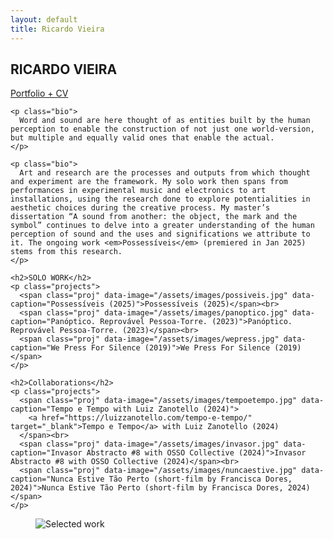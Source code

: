 ```yaml
---
layout: default
title: Ricardo Vieira
---
```


<div class="wrap">
  <section class="left">
    <h1>RICARDO VIEIRA</h1>
    <span class="subtitle">
      <a href="https://drive.google.com/file/d/1FSkMriGiPnnTZWi0NGO6Oul_-wdvZw-Z/view?usp=sharing" target="_blank">
        Portfolio + CV
      </a>
    </span>

    <p class="bio">
      Word and sound are here thought of as entities built by the human perception to enable the construction of not just one world-version, but multiple and equally valid ones that enable the actual.
    </p>

    <p class="bio">
      Art and research are the processes and outputs from which thought and experiment are the framework. My solo work then spans from performances in experimental music and electronics to art installations, using the research done to explore potentialities in aesthetic choices during the creative process. My master’s dissertation “A sound from another: the object, the mark and the symbol” continues to delve into a greater understanding of the human perception of sound and the uses and significations we attribute to it. The ongoing work <em>Possessíveis</em> (premiered in Jan 2025) stems from this research.
    </p>

    <h2>SOLO WORK</h2>
    <p class="projects">
      <span class="proj" data-image="/assets/images/possiveis.jpg" data-caption="Possessíveis (2025)">Possessíveis (2025)</span><br>
      <span class="proj" data-image="/assets/images/panoptico.jpg" data-caption="Panóptico. Reprovável Pessoa-Torre. (2023)">Panóptico. Reprovável Pessoa-Torre. (2023)</span><br>
      <span class="proj" data-image="/assets/images/wepress.jpg" data-caption="We Press For Silence (2019)">We Press For Silence (2019)</span>
    </p>

    <h2>Collaborations</h2>
    <p class="projects">
      <span class="proj" data-image="/assets/images/tempoetempo.jpg" data-caption="Tempo e Tempo with Luiz Zanotello (2024)">
        <a href="https://luizzanotello.com/tempo-e-tempo/" target="_blank">Tempo e Tempo</a> with Luiz Zanotello (2024)
      </span><br>
      <span class="proj" data-image="/assets/images/invasor.jpg" data-caption="Invasor Abstracto #8 with OSSO Collective (2024)">Invasor Abstracto #8 with OSSO Collective (2024)</span><br>
      <span class="proj" data-image="/assets/images/nuncaestive.jpg" data-caption="Nunca Estive Tão Perto (short-film by Francisca Dores, 2024)">Nunca Estive Tão Perto (short-film by Francisca Dores, 2024)</span>
    </p>
  </section>

  <aside class="right">
    <figure class="viewer">
      <img id="mainImage" src="" alt="Selected work">
      <figcaption id="mainCaption"></figcaption>
    </figure>
  </aside>
</div>
